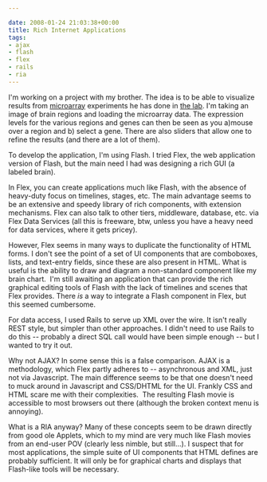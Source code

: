 ```yaml
---

date: 2008-01-24 21:03:38+00:00
title: Rich Internet Applications
tags:
- ajax
- flash
- flex
- rails
- ria
---
```


I'm working on a project with my brother. The idea is to be able to visualize results from [microarray](http://en.wikipedia.org/wiki/DNA_microarray) experiments he has done in [the lab](http://www.douglasrecherche.qc.ca/suicide/). I'm taking an image of brain regions and loading the microarray data. The expression levels for the various regions and genes can then be seen as you a)mouse over a region and b) select a gene. There are also sliders that allow one to refine the results (and there are a lot of them).

To develop the application, I'm using Flash. I tried Flex, the web application version of Flash, but the main need I had was designing a rich GUI (a labeled brain).

In Flex, you can create applications much like Flash, with the absence of heavy-duty focus on timelines, stages, etc. The main advantage seems to be an extensive and speedy library of rich components, with extension mechanisms. Flex can also talk to other tiers, middleware, database, etc. via Flex Data Services (all this is freeware, btw, unless you have a heavy need for data services, where it gets pricey).

However, Flex seems in many ways to duplicate the functionality of HTML forms. I don't see the point of a set of UI components that are comboboxes, lists, and text-entry fields, since these are also present in HTML. What is useful is the ability to draw and diagram a non-standard component like my brain chart.  I'm still awaiting an application that can provide the rich graphical editing tools of Flash with the lack of timelines and scenes that Flex provides. There _is_ a way to integrate a Flash component in Flex, but this seemed cumbersome.

For data access, I used Rails to serve up XML over the wire. It isn't really REST style, but simpler than other approaches. I didn't need to use Rails to do this -- probably a direct SQL call would have been simple enough -- but I wanted to try it out.

Why not AJAX? In some sense this is a false comparison. AJAX is a methodology, which Flex partly adheres to -- asynchronous and XML, just not via Javascript. The main difference seems to be that one doesn't need to muck around in Javascript and CSS/DHTML for the UI. Frankly CSS and HTML scare me with their complexities.  The resulting Flash movie is accessible to most browsers out there (although the broken context menu is annoying).

What is a RIA anyway? Many of these concepts seem to be drawn directly from good ole Applets, which to my mind are very much like Flash movies from an end-user POV (clearly less nimble, but still...). I suspect that for most applications, the simple suite of UI components that HTML defines are probably sufficient. It will only be for graphical charts and displays that Flash-like tools will be necessary.
